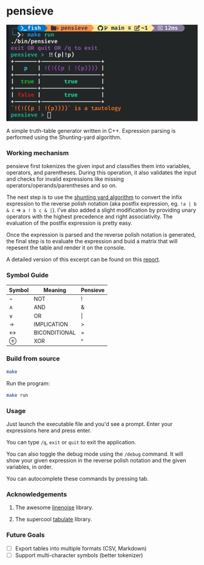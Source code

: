 # pensieve

![demo](/assets/demo.png)

A simple truth-table generator written in C++. Expression parsing is performed using the Shunting-yard algorithm.

### Working mechanism

pensieve first tokenizes the given input and classifies them into variables, operators, and parentheses. During this operation, it also validates the input and checks for invalid expressions like missing operators/operands/parentheses and so on.

The next step is to use the [shunting yard algorithm](https://en.wikipedia.org/wiki/Shunting_yard_algorithm) to convert the infix expression to the reverse polish notation (aka postfix expression, eg. `!a | b & c` => `a ! b c & |`). I've also added a slight modification by providing unary operators with the highest precedence and right associativity. The evaluation of the postfix expression is pretty easy.

Once the expression is parsed and the reverse polish notation is generated, the final step is to evaluate the expression and buid a matrix that will repesent the table and render it on the console.

A detailed version of this excerpt can be found on this [report](/pensieve_dm_report.pdf).

### Symbol Guide

| Symbol | Meaning       | Pensieve | 
|--------|---------------|----------|
| ¬      | NOT           |    !     |
| ∧      | AND           |    &     |
| ∨      | OR            |   \|     |
| →      | IMPLICATION   |    >     |
| ↔      | BICONDITIONAL |    =     |
| ⊕      | XOR           |    ^     |

### Build from source

```sh
make
```

Run the program:

```sh
make run
```

### Usage

Just launch the executable file and you'd see a prompt. Enter your expressions here and press enter.

You can type `/q`, `exit` or `quit` to exit the application.

You can also toggle the debug mode using the `/debug` command. It will show your given expression in the reverse polish notation and the given variables, in order.

You can autocomplete these commands by pressing tab.


### Acknowledgements

1. The awesome [linenoise](https://github.com/arangodb/linenoise-ng) library.

2. The supercool [tabulate](https://github.com/p-ranav/tabulate) library.


### Future Goals

- [ ] Export tables into multiple formats (CSV, Markdown)
- [ ] Support multi-character symbols (better tokenizer)